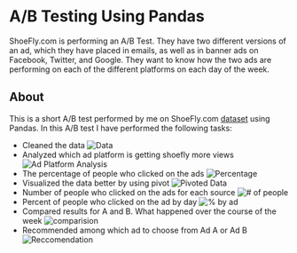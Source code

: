 # A/B Testing Using Pandas

ShoeFly.com is performing an A/B Test. They have two different versions of an ad, which they have placed in emails, as well as in banner ads on Facebook, Twitter, and Google. They want to know how the two ads are performing on each of the different platforms on each day of the week.

## About

This is a short A/B test performed by me on ShoeFly.com [dataset]() using Pandas. In this A/B test I have performed the following tasks:
- Cleaned the data ![Data]()
- Analyzed which ad platform is getting shoefly more views ![Ad Platform Analysis]()
- The percentage of people who clicked on the ads ![Percentage]()
- Visualized the data better by using pivot ![Pivoted Data]()
- Number of people who clicked on the ads for each source ![# of people]()
- Percent of people who clicked on the ad by day ![% by ad]()
- Compared results for A and B. What happened over the course of the week ![comparision]()
- Recommended among which ad to choose from Ad A or Ad B ![Reccomendation]()